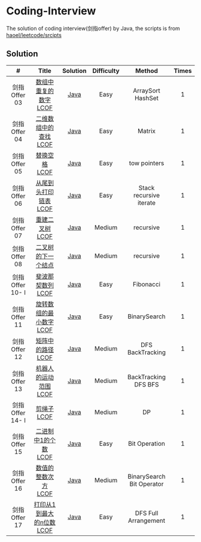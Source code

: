# Coding-Interview
The solution of coding interview(剑指offer) by Java, the scripts is from [haoel/leetcode/srcipts](<https://github.com/haoel/leetcode>)

## Solution
| #    | Title                                                   | Solution | Difficulty | Method| Times |
| :----: | :-------------------------------------------------------: | :--------: | :----------: | :--------: | :----------: |
|剑指 Offer 03|[数组中重复的数字 LCOF](https://leetcode-cn.com/problems/shu-zu-zhong-zhong-fu-de-shu-zi-lcof/) | [Java](algorithms/java/ch3_01DuplicationInArray/DuplicationInArray.java)|Easy|ArraySort HashSet|1|
|剑指 Offer 04|[二维数组中的查找 LCOF](https://leetcode-cn.com/problems/er-wei-shu-zu-zhong-de-cha-zhao-lcof/) | [Java](./algorithms/java/ch04FindInPartiallySortedMatrix/FindInPartiallySortedMatrix.java)|Easy|Matrix|1|
|剑指 Offer 05|[替换空格 LCOF](https://leetcode-cn.com/problems/ti-huan-kong-ge-lcof/) | [Java](./algorithms/java/ch05ReplaceSpaces/ReplaceSpaces.java)|Easy|tow pointers|1|
|剑指 Offer 06|[从尾到头打印链表 LCOF](https://leetcode-cn.com/problems/cong-wei-dao-tou-da-yin-lian-biao-lcof/) | [Java](./algorithms/java/ch06PrintListInReversedOrder/PrintListInReversedOrder.java)|Easy|Stack recursive iterate|1|
|剑指 Offer 07|[重建二叉树 LCOF](https://leetcode-cn.com/problems/zhong-jian-er-cha-shu-lcof/) | [Java](./algorithms/java/ch07ConstructBinaryTree/ConstructBinaryTree.java)|Medium|recursive|1|
|剑指 Offer 08|[二叉树的下一个结点](https://www.nowcoder.com/practice/9023a0c988684a53960365b889ceaf5e?tpId=13&tqId=11210&rp=1&ru=%2Fta%2Fcoding-interviews&qru=%2Fta%2Fcoding-interviews%2Fquestion-ranking&tab=answerKey) | [Java](./algorithms/java/ch08NextNodeInBinaryTrees/NextNodeInBinaryTrees.java)|Medium|recursive|1|
|剑指 Offer 10- I|[斐波那契数列  LCOF](https://leetcode-cn.com/problems/fei-bo-na-qi-shu-lie-lcof/) | [Java](./algorithms/java/ch10Fibonacci/Fibonacci.java)|Easy|Fibonacci|1|
|剑指 Offer 11|[旋转数组的最小数字  LCOF](https://leetcode-cn.com/problems/xuan-zhuan-shu-zu-de-zui-xiao-shu-zi-lcof/) | [Java](./algorithms/java/ch11MinNumberInRotatedArray/MinNumberInRotatedArray.java)|Easy|BinarySearch|1|
|剑指 Offer 12|[矩阵中的路径  LCOF](https://leetcode-cn.com/problems/ju-zhen-zhong-de-lu-jing-lcof/) | [Java](./algorithms/java/ch12StringPathInMatrix/StringPathInMatrix.java)|Medium|DFS BackTracking|1|
|剑指 Offer 13|[机器人的运动范围  LCOF](https://leetcode-cn.com/problems/ji-qi-ren-de-yun-dong-fan-wei-lcof/) | [Java](./algorithms/java/ch13RobotMove/RobotMove.java)|Medium|BackTracking DFS BFS|1|
|剑指 Offer 14- I|[剪绳子  LCOF](https://leetcode-cn.com/problems/jian-sheng-zi-lcof/) | [Java](./algorithms/java/ch14CuttingRope/CuttingRope.java)|Medium|DP|1|
|剑指 Offer 15|[二进制中1的个数 LCOF](https://leetcode-cn.com/problems/er-jin-zhi-zhong-1de-ge-shu-lcof/) | [Java](./algorithms/java/ch15NumberOf1InBinary/NumberOf1InBinary.java)|Easy|Bit Operation|1|
|剑指 Offer 16|[数值的整数次方 LCOF](https://leetcode-cn.com/problems/shu-zhi-de-zheng-shu-ci-fang-lcof/) | [Java](./algorithms/java/ch16Power/Power.java)|Medium|BinarySearch Bit Operator|1|
|剑指 Offer 17|[打印从1到最大的n位数 LCOF](https://leetcode-cn.com/problems/da-yin-cong-1dao-zui-da-de-nwei-shu-lcof/) | [Java](./algorithms/java/ch17Print1ToMaxOfNDigits/Print1ToMaxOfNDigits.java)|Easy|DFS Full Arrangement|1|
